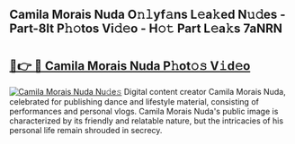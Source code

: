 ## Camila Morais Nuda O𝚗𝚕yf𝚊ns L𝚎a𝚔ed N𝚞𝚍es - Part-8It P𝚑𝚘tos Vi𝚍𝚎o - H𝚘𝚝 Part L𝚎a𝚔s 7aNRN

# <h2><a href="http://kf2u76c.oniu.top/?m=Camila+Morais+Nuda">🔗👉 🔴 Camila Morais Nuda P𝚑ot𝚘𝚜 V𝚒d𝚎o</a></h2>

[![Camila Morais Nuda Nu𝚍e𝚜](https://i.imgur.com/0qMVB7G.gif)](http://kf2u76c.oniu.top/?m=Camila+Morais+Nuda)
Digital content creator Camila Morais Nuda, celebrated for publishing dance and lifestyle material, consisting of performances and personal vlogs. Camila Morais Nuda's public image is characterized by its friendly and relatable nature, but the intricacies of his personal life remain shrouded in secrecy.  
